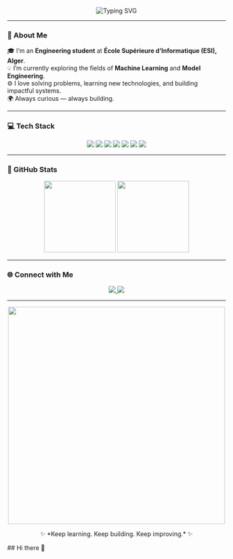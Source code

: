 <!-- 👋 Welcome Banner -->
<p align="center">
  <img src="https://readme-typing-svg.herokuapp.com?size=24&color=00C2FF&center=true&vCenter=true&width=600&lines=👋+Hi%2C+I'm+Louai+Ghouli!;💻+Engineer+Student+at+ESI+Alger;🚀+Passionate+about+ML+and+Model+Engineering" alt="Typing SVG">
</p>

---

### 🧠 About Me
🎓 I’m an **Engineering student** at **École Supérieure d’Informatique (ESI), Alger**.  
💡 I’m currently exploring the fields of **Machine Learning** and **Model Engineering**.  
⚙️ I love solving problems, learning new technologies, and building impactful systems.  
🌍 Always curious — always building.  

---

### 💻 Tech Stack
<p align="center">
  <img src="https://img.shields.io/badge/MongoDB-47A248?style=for-the-badge&logo=mongodb&logoColor=white"/>
  <img src="https://img.shields.io/badge/Express.js-000000?style=for-the-badge&logo=express&logoColor=white"/>
  <img src="https://img.shields.io/badge/React-61DAFB?style=for-the-badge&logo=react&logoColor=black"/>
  <img src="https://img.shields.io/badge/Node.js-339933?style=for-the-badge&logo=nodedotjs&logoColor=white"/>
  <img src="https://img.shields.io/badge/C-00599C?style=for-the-badge&logo=c&logoColor=white"/>
  <img src="https://img.shields.io/badge/Java-007396?style=for-the-badge&logo=java&logoColor=white"/>
  <img src="https://img.shields.io/badge/Python-3776AB?style=for-the-badge&logo=python&logoColor=white"/>
</p>

---

### 🌟 GitHub Stats
<p align="center">
  <img src="https://github-readme-stats.vercel.app/api?username=Louaighoul&show_icons=true&theme=tokyonight&hide_border=true" height="165">
  <img src="https://github-readme-stats.vercel.app/api/top-langs/?username=Louaighoul&layout=compact&theme=tokyonight&hide_border=true" height="165">
</p>

---

### 🌐 Connect with Me
<p align="center">
  <a href="https://www.linkedin.com/in/louai-ghouli-87b25a326/" target="_blank">
    <img src="https://img.shields.io/badge/LinkedIn-0077B5?style=for-the-badge&logo=linkedin&logoColor=white" />
  </a>
  <a href="ghoulilouai@gmail.com">
    <img src="https://img.shields.io/badge/Email-D14836?style=for-the-badge&logo=gmail&logoColor=white" />
  </a>
</p>

---

<p align="center">
  <img src="https://raw.githubusercontent.com/saadeghi/saadeghi/master/dino.gif" width="500"/>
</p>

<p align="center">✨ *Keep learning. Keep building. Keep improving.* ✨</p>
## Hi there 👋

<!--
**Louaighoul/Louaighoul** is a ✨ _special_ ✨ repository because its `README.md` (this file) appears on your GitHub profile.

Here are some ideas to get you started:

- 🔭 I’m currently working on ...
- 🌱 I’m currently learning ...
- 👯 I’m looking to collaborate on ...
- 🤔 I’m looking for help with ...
- 💬 Ask me about ...
- 📫 How to reach me: ...
- 😄 Pronouns: ...
- ⚡ Fun fact: ...
-->
